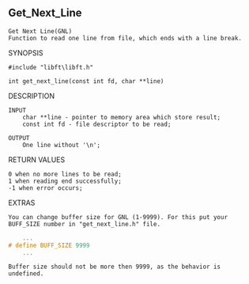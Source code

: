 ## Get_Next_Line
	
	Get Next Line(GNL)
 	Function to read one line from file, which ends with a line break.
SYNOPSIS

	#include "libft\libft.h"
 
	int get_next_line(const int fd, char **line)
 
DESCRIPTION

	INPUT
		char **line - pointer to memory area which store result;
		const int fd - file descriptor to be read;
		
	OUTPUT
		One line without '\n';
	
RETURN VALUES

	0 when no more lines to be read;
	1 when reading end successfully;
	-1 when error occurs;
	
EXTRAS

	You can change buffer size for GNL (1-9999). For this put your BUFF_SIZE number in "get_next_line.h" file.
```get_next_line.h
	...
# define BUFF_SIZE 9999
	...
```
	Buffer size should not be more then 9999, as the behavior is undefined.
